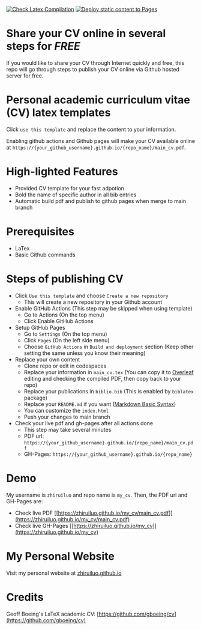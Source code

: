 [![Check Latex Compilation](https://github.com/zhiruiluo/my_cv/actions/workflows/check_latex.yml/badge.svg)](https://github.com/zhiruiluo/my_cv/actions/workflows/check_latex.yml)
[![Deploy static content to Pages](https://github.com/zhiruiluo/my_cv/actions/workflows/publish_static.yml/badge.svg)](https://github.com/zhiruiluo/my_cv/actions/workflows/publish_static.yml)

# Share your CV online in several steps for ***FREE***

If you would like to share your CV through Internet quickly and free, this repo will go through steps to publish your CV online via Github hosted server for free.

# Personal academic curriculum vitae (CV) latex templates

Click `use this template` and replace the content to your information.

Enabling github actions and Github pages will make your CV available online at ```https://{your_github_username}.github.io/{repo_name}/main_cv.pdf```.

# High-lighted Features

- Provided CV template for your fast adpotion
- Bold the name of specific author in all bib entries
- Automatic build pdf and publish to github pages when merge to main branch

# Prerequisites

- LaTex
- Basic Github commands

# Steps of publishing CV

- Click ```Use this template``` and choose ```Create a new repository```
    - This will create a new repository in your Github account
- Enable GitHub Actions (This step may be skipped when using template)
    - Go to Actions (On the top menu)
    - Click Enable GitHub Actions
- Setup GitHub Pages
    - Go to ```Settings``` (On the top menu)
    - Click ```Pages``` (On the left side menu)
    - Choose ```GitHub Actions``` in ```Build and deployment``` section (Keep other setting the same unless you know their meaning)
- Replace your own content
    - Clone repo or edit in codespaces
    - Replace your information in ```main_cv.tex``` (You can copy it to [Overleaf](https://www.overleaf.com/learn) editing and checking the compiled PDF, then copy back to your repo)
    - Replace your publications in ```biblio.bib``` (This is enabled by ```biblatex``` package)
    - Replace your ```README.md``` if you want ([Markdown Basic Syntax](https://www.markdownguide.org/basic-syntax/))
    - You can customize the ```index.html```
    - Push your changes to main branch
- Check your live pdf and gh-pages after all actions done
    - This step may take several minutes
    - PDF url: ```https://{your_github_username}.github.io/{repo_name}/main_cv.pdf```
    - GH-Pages: ```https://{your_github_username}.github.io/{repo_name}```
    
# Demo

My username is ```zhiruiluo``` and repo name is ```my_cv```. Then, the PDF url and GH-Pages are:
- Check live PDF [[https://zhiruiluo.github.io/my_cv/main_cv.pdf]](https://zhiruiluo.github.io/my_cv/main_cv.pdf)
- Check live GH-Pages [[https://zhiruiluo.github.io/my_cv]](https://zhiruiluo.github.io/my_cv)

# My Personal Website

Visit my personal website at [zhiruiluo.github.io](https://zhiruiluo.github.io)

# Credits

Geoff Boeing's LaTeX academic CV: [https://github.com/gboeing/cv](https://github.com/gboeing/cv)
